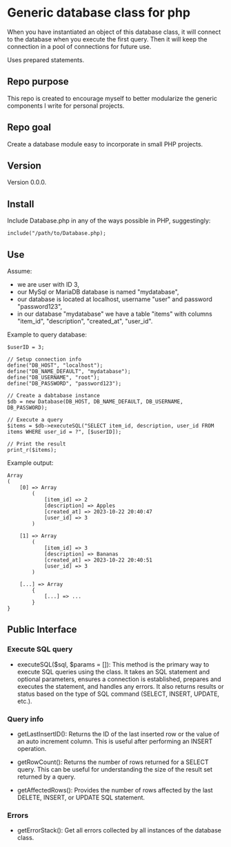 # Generic database class for php

When you have instantiated an object of this database class, it will connect to the database when you execute the first query. Then it will keep the connection in a pool of connections for future use.

Uses prepared statements.

## Repo purpose

This repo is created to encourage myself to better modularize the generic components I write for personal projects.

## Repo goal

Create a database module easy to incorporate in small PHP projects.

## Version

Version 0.0.0.

## Install

Include Database.php in any of the ways possible in PHP, suggestingly:

```
include("/path/to/Database.php);
```

## Use

Assume:

- we are user with ID 3,
- our MySql or MariaDB database is named "mydatabase",
- our database is located at localhost, username "user" and password "password123",
- in our database "mydatabase" we have a table "items" with columns "item_id", "description", "created_at", "user_id".

Example to query database:

```
$userID = 3;

// Setup connection info
define("DB_HOST", "localhost");
define("DB_NAME_DEFAULT", "mydatabase");
define("DB_USERNAME", "root");
define("DB_PASSWORD", "password123");

// Create a dabtabase instance
$db = new Database(DB_HOST, DB_NAME_DEFAULT, DB_USERNAME, DB_PASSWORD);

// Execute a query
$items = $db->executeSQL("SELECT item_id, description, user_id FROM items WHERE user_id = ?", [$userID]);

// Print the result
print_r($items);
```

Example output:

```
Array
(
    [0] => Array
        (
            [item_id] => 2
            [description] => Apples
            [created_at] => 2023-10-22 20:40:47
            [user_id] => 3
        )

    [1] => Array
        (
            [item_id] => 3
            [description] => Bananas
            [created_at] => 2023-10-22 20:40:51
            [user_id] => 3
        )

    [...] => Array
        {
            [...] => ...
        }
}
```

## Public Interface

### Execute SQL query

- executeSQL($sql, $params = []): This method is the primary way to execute SQL queries using the class. It takes an SQL statement and optional parameters, ensures a connection is established, prepares and executes the statement, and handles any errors. It also returns results or status based on the type of SQL command (SELECT, INSERT, UPDATE, etc.).

### Query info

- getLastInsertID(): Returns the ID of the last inserted row or the value of an auto increment column. This is useful after performing an INSERT operation.

- getRowCount(): Returns the number of rows returned for a SELECT query. This can be useful for understanding the size of the result set returned by a query.

- getAffectedRows(): Provides the number of rows affected by the last DELETE, INSERT, or UPDATE SQL statement.

### Errors

- getErrorStack(): Get all errors collected by all instances of the database class.
